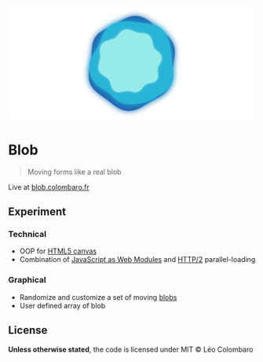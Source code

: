 <p align=center>
  <img src="thumb.png">
</p>

# Blob

> Moving forms like a real blob

Live at [blob.colombaro.fr](https://blob.colombaro.fr/)

## Experiment

### Technical

* OOP for [HTML5 canvas](https://developer.mozilla.org/docs/Web/HTML/Element/canvas)
* Combination of [JavaScript as Web Modules](https://caniuse.com/#feat=es6-module) and [HTTP/2](https://tools.ietf.org/html/rfc7540) parallel-loading

### Graphical

* Randomize and customize a set of moving [blobs](https://en.wiktionary.org/wiki/blob) 
* User defined array of blob

## License
**Unless otherwise stated**, the code is licensed under MIT © Léo Colombaro
